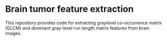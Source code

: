 # Brain tumor feature extraction

This repository provides code for extracting graylevel co-occurrence matrix (GLCM) and dominant gray-level run length matrix features from brain images.
